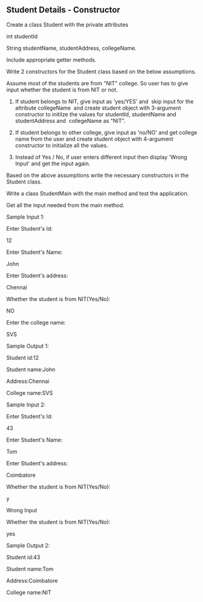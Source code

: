 ## Student Details - Constructor

Create a class Student with the private attributes

int studentId

String studentName, studentAddress, collegeName.

Include appropriate getter methods.

Write 2 constructors for the Student class based on the below assumptions.

Assume most of the students are from "NIT" college. So user has to give input whether the student is from NIT or not.

1.  If student belongs to NIT, give input as 'yes/YES' and  skip input for the attribute collegeName  and create student object with 3-argument constructor to initilze the values for studentId, studentName and studentAddress and  collegeName as "NIT".

2.  If student belongs to other college, give input as 'no/NO' and get college name from the user and create student object with 4-argument constructor to initialize all the values.

3.  Instead of Yes / No, if user enters different input then display 'Wrong Input' and get the input again.

Based on the above assumptions write the necessary constructors in the Student class.

Write a class StudentMain with the main method and test the application.

Get all the input needed from the main method.

Sample Input 1:

Enter Student's Id:

12

Enter Student's Name:

John

Enter Student's address:

Chennai

Whether the student is from NIT(Yes/No):

NO

Enter the college name:

SVS

Sample Output 1:

Student id:12

Student name:John

Address:Chennai

College name:SVS

Sample Input 2:

Enter Student's Id:

43

Enter Student's Name:

Tom

Enter Student's address:

Coimbatore

Whether the student is from NIT(Yes/No):

y

Wrong Input

Whether the student is from NIT(Yes/No):

yes

Sample Output 2:

Student id:43

Student name:Tom

Address:Coimbatore

College name:NIT
